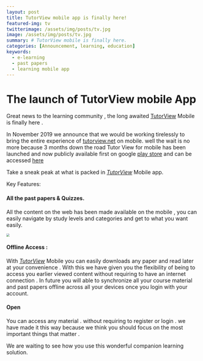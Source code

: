```yaml
---
layout: post
title: TutorView mobile app is finally here!
featured-img: tv
twitterimage: /assets/img/posts/tv.jpg
image: /assets/img/posts/tv.jpg
summary: # TutorView mobile is finally here.
categories: [Announcement, learning, education]
keywords:
  - e-learning
  - past papers 
  - learning mobile app
---
```



# **The launch of TutorView mobile App**

Great news to the learning community , the long awaited [TutorView](https://tutorview.net/) Mobile is finally  here .

In November 2019 we announce that we would be working tirelessly to bring the entire experience of [tutorview.net](tutorview.net) on mobile. well the wait is no more because 3 months down the road Tutor View for mobile has been launched and now publicly available first on google [play store](https://play.google.com/store/apps/details?id=com.hamsoftug.tutorview) and can be accessed  [here](https://play.google.com/store/apps/details?id=com.hamsoftug.tutorview)  



Take a sneak peak at what is packed in *[TutorView](https://tutorview.net/)* Mobile app.

Key Features:

#### All the past papers & Quizzes.

All the content on the web has been made available on the mobile , you can easily navigate by study levels and categories and get to what you want easily.

<img src="https://blog.hamsoftug.com/assets/img/posts_contents/tutorviewmobile.png" style="zoom:50%;" />



#### Offline Access :

With *[TutorView](https://tutorview.net/)* Mobile you can easily downloads any paper and read later at your convenience . With this we have given you the flexibility of being to  access you earlier viewed content without requiring to have an internet connection . In  future you will able to synchronize all your course material and past papers offline across all your devices once you login with your account.

#### Open

You can access any material . without requiring to register or login . we have made it this way because we think you should focus on the most important things that matter .



We are waiting to see how you use this wonderful companion learning solution.
